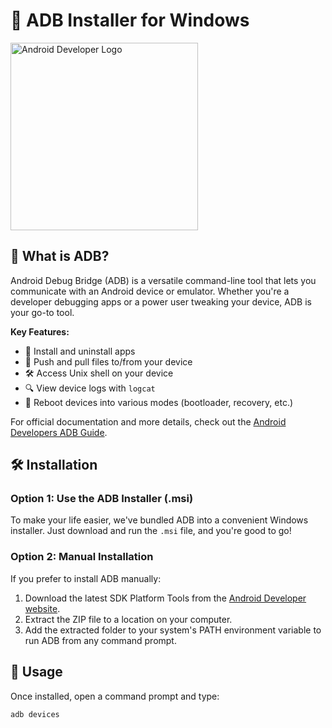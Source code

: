# 🔌 ADB Installer for Windows

<img src="[https://developer.android.com/studio/images/brand/adb-hero.svg](https://www.gstatic.com/devrel-devsite/prod/va15d3cf2bbb0f0b76bff872a3310df731db3118331ec014ebef7ea080350285b/android/images/lockup.svg)" alt="Android Developer Logo" width="300"/>

## 🚀 What is ADB?

Android Debug Bridge (ADB) is a versatile command-line tool that lets you communicate with an Android device or emulator. Whether you're a developer debugging apps or a power user tweaking your device, ADB is your go-to tool.

**Key Features:**
- 📱 Install and uninstall apps
- 📂 Push and pull files to/from your device
- 🛠️ Access Unix shell on your device
- 🔍 View device logs with `logcat`
- 🔄 Reboot devices into various modes (bootloader, recovery, etc.)

For official documentation and more details, check out the [Android Developers ADB Guide](https://developer.android.com/studio/command-line/adb).

## 🛠️ Installation

### Option 1: Use the ADB Installer (.msi)

To make your life easier, we've bundled ADB into a convenient Windows installer. Just download and run the `.msi` file, and you're good to go!

### Option 2: Manual Installation

If you prefer to install ADB manually:

1. Download the latest SDK Platform Tools from the [Android Developer website](https://developer.android.com/studio#downloads).
2. Extract the ZIP file to a location on your computer.
3. Add the extracted folder to your system's PATH environment variable to run ADB from any command prompt.

## 🧪 Usage

Once installed, open a command prompt and type:

```bash
adb devices
